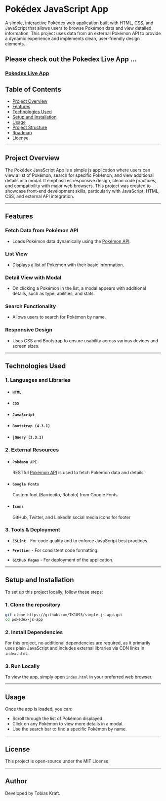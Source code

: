 # Pokédex JavaScript App

A simple, interactive Pokédex web application built with HTML, CSS, and JavaScript that allows users to browse Pokémon data and view detailed information. This project uses data from an external Pokémon API to provide a dynamic experience and implements clean, user-friendly design elements.

## Please check out the Pokedex Live App ...

### [Pokedex Live App](https://tk1893.github.io/simple-js-app/)

## Table of Contents

- [Project Overview](#project-overview)
- [Features](#features)
- [Technologies Used](#technologies-used)
- [Setup and Installation](#setup-and-installation)
- [Usage](#usage)
- [Project Structure](#project-structure)
- [Roadmap](#roadmap)
- [License](#license)

---

## Project Overview

The Pokédex JavaScript App is a simple js application where users can view a list of Pokémon, search for specific Pokémon, and view additional details in a modal. It emphasizes responsive design, clean code practices, and compatibility with major web browsers. This project was created to showcase front-end development skills, particularly with JavaScript, HTML, CSS, and external API integration.

---

## Features

### **Fetch Data from Pokémon API**

- Loads Pokémon data dynamically using the [Pokémon API](https://pokeapi.co/).

### **List View**

- Displays a list of Pokémon with their basic information.

### **Detail View with Modal**

- On clicking a Pokémon in the list, a modal appears with additional details, such as type, abilities, and stats.

### **Search Functionality**

- Allows users to search for Pokémon by name.

### **Responsive Design**

- Uses CSS and Bootstrap to ensure usability across various devices and screen sizes.

---

## Technologies Used

### 1. Languages and Libraries

- #### `HTML`
- #### `CSS`
- #### `JavaScript`
- #### `Bootstrap (4.3.1)`
- #### `jQuery (3.3.1)`

### 2. External Resources

- #### `Pokémon API`
  RESTful [Pokémon API](https://pokeapi.co/) is used to fetch Pokémon data and details
- #### `Google Fonts`
  Custom font (Barriecito, Roboto) from Google Fonts
- #### `Icons`
  GitHub, Twitter, and LinkedIn social media icons for footer

### 3. Tools & Deployment

- **`ESLint`** - For code quality and to enforce JavaScript best practices.

- **`Prettier`** - For consistent code formatting.

- **`GitHub Pages`** - For deployment of the application.

---

## Setup and Installation

To set up this project locally, follow these steps:

### 1. **Clone the repository**

```bash
git clone https://github.com/TK1893/simple-js-app.git
cd pokedex-js-app
```

### 2. **Install Dependencies**

For this project, no additional dependencies are required, as it primarily uses plain JavaScript and includes external libraries via CDN links in `index.html`.

### 3. **Run Locally**

To view the app, simply open `index.html` in your preferred web browser.

---

## Usage

Once the app is loaded, you can:

- Scroll through the list of Pokémon displayed.
- Click on any Pokémon to view more details in a modal.
- Use the search bar to find a specific Pokémon by name.

---

## License

This project is open-source under the MIT License.

---

## Author

Developed by Tobias Kraft.
